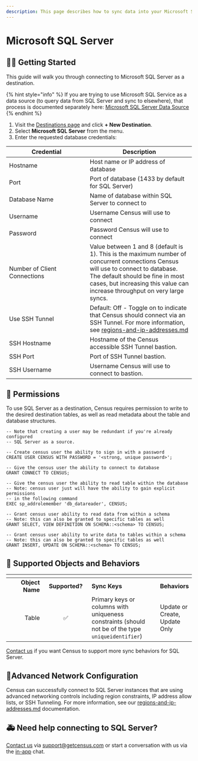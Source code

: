 ```yaml
---
description: This page describes how to sync data into your Microsoft SQL Server instance.
---
```


# Microsoft SQL Server

## 🏃‍♀️ Getting Started

This guide will walk you through connecting to Microsoft SQL Server as a destination.

{% hint style="info" %}
If you are trying to use Microsoft SQL Service as a data source (to query data from SQL Server and sync to elsewhere), that process is documented separately here: [Microsoft SQL Server Data Source](../sources/sql-server.md)
{% endhint %}

1. Visit the [Destinations page](https://app.getcensus.com/destinations) and click **+ New Destination**.
2. Select **Microsoft SQL Server** from the menu.
3. Enter the requested database credentials:

<table><thead><tr><th width="203">Credential</th><th>Description</th></tr></thead><tbody><tr><td>Hostname</td><td>Host name or IP address of database</td></tr><tr><td>Port</td><td>Port of database (1433 by default for SQL Server)</td></tr><tr><td>Database Name</td><td>Name of database within SQL Server to connect to</td></tr><tr><td>Username</td><td>Username Census will use to connect</td></tr><tr><td>Password</td><td>Password Census will use to connect</td></tr><tr><td>Number of Client Connections</td><td>Value between 1 and 8 (default is 1). This is the maximum number of concurrent connections Census will use to connect to database. The default should be fine in most cases, but increasing this value can increase throughput on very large syncs.</td></tr><tr><td>Use SSH Tunnel</td><td>Default: Off - Toggle on to indicate that Census should connect via an SSH Tunnel. For more information, see <a data-mention href="../misc/security-and-privacy/regions-and-ip-addresses.md">regions-and-ip-addresses.md</a></td></tr><tr><td>SSH Hostname</td><td>Hostname of the Census accessible SSH Tunnel bastion.</td></tr><tr><td>SSH Port</td><td>Port of SSH Tunnel bastion.</td></tr><tr><td>SSH Username</td><td>Username Census will use to connect to bastion.</td></tr></tbody></table>

## 🔑 Permissions

To use SQL Server as a destination, Census requires permission to write to the desired destination tables, as well as read metadata about the table and database structures.

```
-- Note that creating a user may be redundant if you're already configured
-- SQL Server as a source.

-- Create census user the ability to sign in with a password
CREATE USER CENSUS WITH PASSWORD = '<strong, unique password>';

-- Give the census user the ability to connect to database
GRANT CONNECT TO CENSUS;

-- Give the census user the ability to read table within the database
-- Note: census user just will have the ability to gain explicit permissions
-- in the following command
EXEC sp_addrolemember 'db_datareader', CENSUS;

-- Grant census user ability to read data from within a schema
-- Note: this can also be granted to specific tables as well
GRANT SELECT, VIEW DEFINITION ON SCHEMA::<schema> TO CENSUS;

-- Grant census user ability to write data to tables within a schema
-- Note: this can also be granted to specific tables as well
GRANT INSERT, UPDATE ON SCHEMA::<schema> TO CENSUS;
```

## 🔀 Supported Objects and Behaviors

<table data-header-hidden><thead><tr><th width="155" align="right"></th><th width="147" align="center"></th><th width="243"></th><th></th></tr></thead><tbody><tr><td align="right"><strong>Object Name</strong></td><td align="center"><strong>Supported?</strong></td><td><strong>Sync Keys</strong></td><td><strong>Behaviors</strong></td></tr><tr><td align="right">Table</td><td align="center">✅</td><td>Primary keys or columns with uniqueness constraints (should not be of the type <code>uniqueidentifier</code>)</td><td>Update or Create, Update Only</td></tr></tbody></table>

[Contact us](mailto:support@getcensus.com) if you want Census to support more sync behaviors for SQL Server.

## 🚦Advanced Network Configuration

Census can successfully connect to SQL Server instances that are using advanced networking controls including region constraints, IP address allow lists, or SSH Tunneling. For more information, see our [regions-and-ip-addresses.md](../misc/security-and-privacy/regions-and-ip-addresses.md "mention") documentation.

## 🚑 Need help connecting to SQL Server?

[Contact us](mailto:support@getcensus.com) via support@getcensus.com or start a conversation with us via the [in-app](https://app.getcensus.com) chat.
